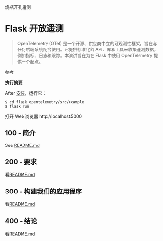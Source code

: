 烧瓶开孔遥测

# Flask 开放遥测

> OpenTelemetry (OTel) 是一个开源、供应商中立的可观测性框架，旨在与任何后端系统配合使用。它提供标准化的 API、库和工具来收集遥测数据，例如指标、日志和跟踪。本演讲旨在为在 Flask 中使用 OpenTelemetry 提供一个起点。

[参考](./REFERENCES.md)

**执行摘要**

After [安装](./300/100/README.md)，运行它：

    $ cd flask_opentelemetry/src/example
    $ flask run

打开 Web 浏览器 http&#x3A;//localhost:5000

## 100 - 简介

See [README.md](./100/README.md)

## 200 - 要求

看[README.md](./200/README.md)

## 300 - 构建我们的应用程序

看[README.md](./300/README.md)

## 400 - 结论

看[README.md](./400/README.md)
